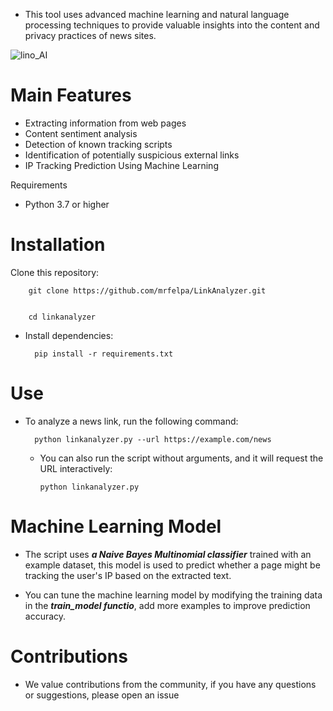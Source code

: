 - This tool uses advanced machine learning and natural language processing techniques to provide valuable insights into the content and privacy practices of news sites.

![lino_AI](https://github.com/user-attachments/assets/fd146e64-4ef1-4d77-be21-30650e947b0a)

# Main Features
- Extracting information from web pages
- Content sentiment analysis
- Detection of known tracking scripts
- Identification of potentially suspicious external links
- IP Tracking Prediction Using Machine Learning

Requirements

- Python 3.7 or higher

# Installation

Clone this repository:

        git clone https://github.com/mrfelpa/LinkAnalyzer.git
        

        cd linkanalyzer

- Install dependencies:

        pip install -r requirements.txt

# Use

- To analyze a news link, run the following command:

        python linkanalyzer.py --url https://example.com/news

  - You can also run the script without arguments, and it will request the URL interactively:

        python linkanalyzer.py

# Machine Learning Model

- The script uses ***a Naive Bayes Multinomial classifier*** trained with an example dataset, this model is used to predict whether a page might be tracking the user's IP based on the extracted text.

- You can tune the machine learning model by modifying the training data in the ***train_model functio***, add more examples to improve prediction accuracy.

# Contributions

- We value contributions from the community, if you have any questions or suggestions, please open an issue
